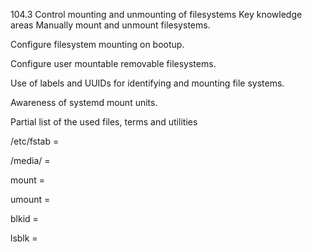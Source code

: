 104.3 Control mounting and unmounting of filesystems
Key knowledge areas
Manually mount and unmount filesystems.

Configure filesystem mounting on bootup.

Configure user mountable removable filesystems.

Use of labels and UUIDs for identifying and mounting file systems.

Awareness of systemd mount units.

Partial list of the used files, terms and utilities

/etc/fstab = 

/media/ = 

mount =

umount =

blkid =

lsblk =
